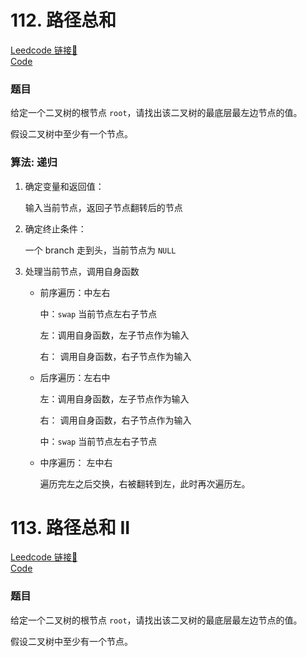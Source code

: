 # 112. 路径总和

[Leedcode 链接🔗](https://leetcode.cn/problems/path-sum/description/)  
[Code](https://github.com/alstondu/lc/blob/main/112/112.cpp)

### 题目
给定一个二叉树的根节点 ```root```，请找出该二叉树的最底层最左边节点的值。

假设二叉树中至少有一个节点。


### 算法: 递归

1. 确定变量和返回值：
	
	输入当前节点，返回子节点翻转后的节点
	
2. 确定终止条件：

	一个 branch 走到头，当前节点为 ```NULL```
	
3. 处理当前节点，调用自身函数

	+ 前序遍历：中左右

		中：```swap``` 当前节点左右子节点
		
		左：调用自身函数，左子节点作为输入
		
		右： 调用自身函数，右子节点作为输入
	
	
	+ 后序遍历：左右中
	
		左：调用自身函数，左子节点作为输入
		
		右： 调用自身函数，右子节点作为输入
		
		中：```swap``` 当前节点左右子节点
	
	+ 中序遍历： 左中右
	
		遍历完左之后交换，右被翻转到左，此时再次遍历左。
	
	
	
# 113. 路径总和 II

[Leedcode 链接🔗](https://leetcode.cn/problems/path-sum-ii/description/)  
[Code](https://github.com/alstondu/lc/blob/main/113/113.cpp)

### 题目
给定一个二叉树的根节点 ```root```，请找出该二叉树的最底层最左边节点的值。

假设二叉树中至少有一个节点。
